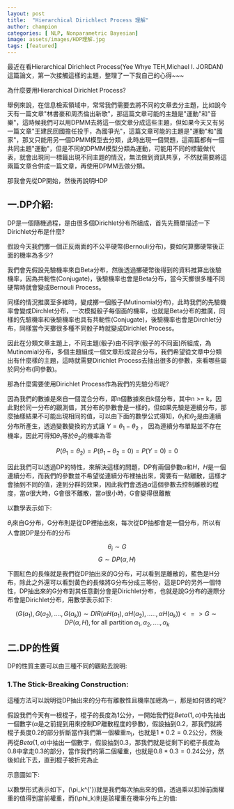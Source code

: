 ```yaml
---
layout: post
title:  "Hierarchical Dirichlect Process 理解"
author: champion
categories: [ NLP, Nonparametric Bayesian]
image: assets/images/HDP理解.jpg
tags: [featured]
---
```


最近在看Hierarchical Dirichlect Process(Yee Whye TEH,Michael I. JORDAN)這篇論文，第一次接觸這樣的主題，整理了一下我自己的心得~~~

為什麼要用Hierarchical Dirichlet Process?

舉例來說，在信息檢索領域中，常常我們需要去將不同的文章去分主題，比如說今天有一篇文章"林書豪和周杰倫出新歌"，那這篇文章可能的主題是"運動"和"音樂"，這時候我們可以用DPMM去將這一個文章分成這些主題，但如果今天又有另一篇文章"王建民回國擔任投手，為國爭光"，這篇文章可能的主題是"運動"和"國家"，那又只能用另一個DPMM模型去分類，此時出現一個問題，這兩篇都有一個共同主題"運動"，但是不同的DPMM模型分類為運動，可能用不同的標籤做代表，就會出現同一標籤出現不同主題的情況，無法做到資訊共享，不然就需要將這兩篇文章合併成一篇文章，再使用DPMM去做分類。

那我會先從DP開始，然後再說明HDP

## 一.DP介紹:

DP是一個隨機過程，是由很多個Dirichlet分布所組成，首先先簡單描述一下Dirichlet分布是什麼?

假設今天我們擲一個正反兩面的不公平硬幣(Bernouli分布)，要如何算擲硬幣後正面的機率為多少?

我們會先假設先驗機率來自Beta分布，然後透過擲硬幣後得到的資料推算出後驗機率，因為共軛性(Conjugate)，後驗機率也會是Beta分布，當今天擲很多種不同硬幣時就會變成Bernouli Process。

同樣的情況推廣至多維時，變成擲一個骰子(Mutinomial分布)，此時我們的先驗機率會變成Dirchlet分布，一次模擬骰子每個面的機率，也就是Beta分布的推廣，同樣的先驗機率和後驗機率也具有共軛性(Conjugate)，後驗機率也會是Dirchlet分布，同樣當今天擲很多種不同骰子時就變成Dirichlet Process。

因此在分類文章主題上，不同主題(骰子)由不同字(骰子的不同面)所組成，為Mutinomial分布，多個主題組成一個文章形成混合分布，我們希望從文章中分類出有什麼樣的主題，這時就需要Dirichlet Process去抽出很多的參數，來看哪些屬於同分布(同參數)。

那為什麼需要使用Dirichlet Process作為我們的先驗分布呢?

因為我們的數據是來自一個混合分布，即n個數據來自k個分布，其中n >= k，因此對於同一分布的觀測值，其分布的參數會是一樣的，但如果先驗是連續分布，那麼抽樣結果不可能出現相同的值，可以由下面的數學公式得知，$\theta_{1}$和$\theta_{2}$是由連續分布所產生，透過變數變換的方式讓 $Y = \theta_{1}-\theta_{2}$ ， 因為連續分布單點並不存在機率，因此可得知$\theta_{1}$等於$\theta_{2}$的機率為零

$$P(\theta_{1}=\theta_{2})=P(\theta_{1}-\theta_{2}=0)=P(Y=0)=0$$

因此我們可以透過DP的特性，來解決這樣的問題，DP有兩個參數$\alpha$和$H$，$H$是一個連續分布，而我們的參數並不希望從連續分布裡抽出來，需要有一點離散，這樣才會抽到不同的值，達到分群的效果，因此我們會透過$\alpha$這個參數去控制離散的程度，當$\alpha$很大時，G會很不離散，當$\alpha$很小時，G會變得很離散

以數學表示如下:

$\theta_i$來自G分布，G分布則是從DP裡抽出來，每次從DP抽都會是一個分布，所以有人會說DP是分布的分布

$$\theta_i \sim G$$
$$G \sim DP(\alpha,H)$$

下圖紅色的長條就是我們從DP抽出來的G分布，可以看到是離散的，藍色是H分布，除此之外還可以看到黃色的長條將G分布分成三等份，這是DP的另外一個特性，DP抽出來的G分布對其任意劃分會是Dirichlet分布，也就是說G分布的邊際分布會是Dirichlet分布，用數學表示如下:

$$(G(a_1),G(a_2),....,G(a_k)) \sim DIR(\alpha H(a_1),\alpha H(a_2),.....,\alpha H(a_k)) <=> G \sim DP(\alpha,H),\text{for all partition}\,\alpha_1,\alpha_2,....,\alpha_k$$

## 二.DP的性質

DP的性質主要可以由三種不同的觀點去說明:

### 1.The Stick-Breaking Construction:

這種方法可以說明從DP抽出來的分布有離散性且機率加總為一，那是如何做的呢?

假設我們今天有一根棍子，棍子的長度為1公分，一開始我們從$Beta(1,\alpha)$中先抽出一個數字($\alpha$是之前提到用來控制DP離散程度的參數)，假設抽到0.2，那我們就將棍子長度0.2的部分折斷當作我們第一個權重$\pi_1$，也就是$1*0.2=0.2$公分，然後再從$Beta(1,\alpha)$中抽出一個數字，假設抽到0.3，那我們就是從剩下的棍子長度為0.8中拿走0.3的部分，當作我們的第二個權重，也就是$0.8*0.3=0.24$公分，然後如此下去，直到棍子被折完為止

示意圖如下:

以數學形式表示如下，\(\pi_k^{'}\)就是我們每次抽出來的值，透過乘以扣掉前面權重的值得到當前權重，而\(\phi_k\)則是該權重在機率分布上的值:

